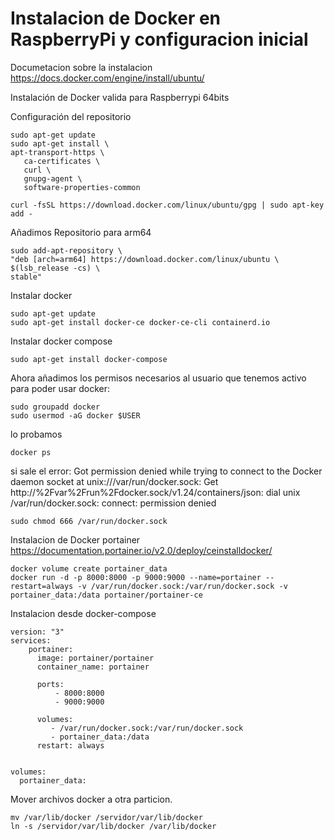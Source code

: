 # Instalacion de Docker en RaspberryPi y configuracion inicial


Documetacion sobre la instalacion https://docs.docker.com/engine/install/ubuntu/

Instalación de Docker valida para Raspberrypi 64bits

Configuración del repositorio
```
sudo apt-get update 
sudo apt-get install \
apt-transport-https \
   ca-certificates \
   curl \
   gnupg-agent \
   software-properties-common
```

```
curl -fsSL https://download.docker.com/linux/ubuntu/gpg | sudo apt-key add -
```
Añadimos Repositorio para arm64 
```
sudo add-apt-repository \
"deb [arch=arm64] https://download.docker.com/linux/ubuntu \
$(lsb_release -cs) \
stable"
```
Instalar docker
```
sudo apt-get update 
sudo apt-get install docker-ce docker-ce-cli containerd.io
```
Instalar docker compose

```
sudo apt-get install docker-compose
```
Ahora añadimos los permisos necesarios al usuario que tenemos activo para poder usar docker:
```
sudo groupadd docker 
sudo usermod -aG docker $USER
```
lo probamos 
```
docker ps
```
si sale el error:
Got permission denied while trying to connect to the Docker daemon socket at unix:///var/run/docker.sock: Get http://%2Fvar%2Frun%2Fdocker.sock/v1.24/containers/json: dial unix /var/run/docker.sock: connect: permission denied

```
sudo chmod 666 /var/run/docker.sock
```





Instalacion de Docker portainer
https://documentation.portainer.io/v2.0/deploy/ceinstalldocker/

```
docker volume create portainer_data
docker run -d -p 8000:8000 -p 9000:9000 --name=portainer --restart=always -v /var/run/docker.sock:/var/run/docker.sock -v portainer_data:/data portainer/portainer-ce

```


Instalacion desde docker-compose


```
version: "3"
services:
    portainer:
      image: portainer/portainer
      container_name: portainer

      ports:
          - 8000:8000
          - 9000:9000

      volumes:
         - /var/run/docker.sock:/var/run/docker.sock
         - portainer_data:/data
      restart: always


volumes:
  portainer_data:
```




Mover archivos docker a otra particion.

```
mv /var/lib/docker /servidor/var/lib/docker
ln -s /servidor/var/lib/docker /var/lib/docker

```
